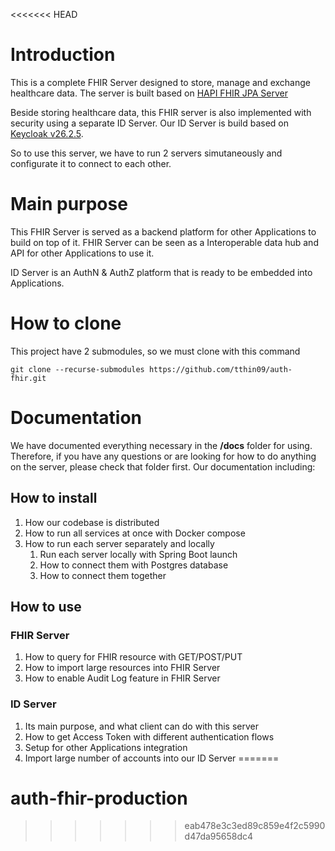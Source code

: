 <<<<<<< HEAD
# Introduction

This is a complete FHIR Server designed to store, manage and exchange healthcare data. The server is built based on [HAPI FHIR JPA Server](https://github.com/hapifhir/hapi-fhir-jpaserver-starter)

Beside storing healthcare data, this FHIR server is also implemented with security using a separate ID Server. Our ID Server is build based on [Keycloak v26.2.5](https://github.com/keycloak/keycloak/releases/tag/26.2.5).

So to use this server, we have to run 2 servers simutaneously and configurate it to connect to each other.

# Main purpose

This FHIR Server is served as a backend platform for other Applications to build on top of it. FHIR Server can be seen as a Interoperable data hub and API for other Applications to use it.

ID Server is an AuthN & AuthZ platform that is ready to be embedded into Applications.

# How to clone

This project have 2 submodules, so we must clone with this command

```
git clone --recurse-submodules https://github.com/tthin09/auth-fhir.git
```

# Documentation

We have documented everything necessary in the **/docs** folder for using. Therefore, if you have any questions or are looking for how to do anything on the server, please check that folder first. Our documentation including:

## How to install
1. How our codebase is distributed
2. How to run all services at once with Docker compose
3. How to run each server separately and locally
    1. Run each server locally with Spring Boot launch
    2. How to connect them with Postgres database
    3. How to connect them together
## How to use
### FHIR Server
1. How to query for FHIR resource with GET/POST/PUT
2. How to import large resources into FHIR Server
3. How to enable Audit Log feature in FHIR Server
### ID Server
1. Its main purpose, and what client can do with this server
2. How to get Access Token with different authentication flows
3. Setup for other Applications integration
4. Import large number of accounts into our ID Server
=======
# auth-fhir-production
>>>>>>> eab478e3c3ed89c859e4f2c5990d47da95658dc4
